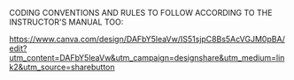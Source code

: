 CODING CONVENTIONS AND RULES TO FOLLOW ACCORDING TO THE INSTRUCTOR'S MANUAL TOO:

https://www.canva.com/design/DAFbY5leaVw/IS51sjpC8Bs5AcVGJM0pBA/edit?utm_content=DAFbY5leaVw&utm_campaign=designshare&utm_medium=link2&utm_source=sharebutton
